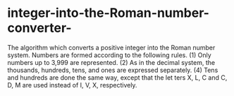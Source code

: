 # integer-into-the-Roman-number-converter-
The algorithm which converts a positive integer into the Roman number system. Numbers are formed according to the following rules.
(1) Only numbers up to 3,999 are represented.
(2) As in the decimal system, the thousands, hundreds, tens, and ones are expressed separately.
(4) Tens and hundreds are done the same way, except that the let ters X, L, C and C, D, M are used instead of I, V, X, respectively.

